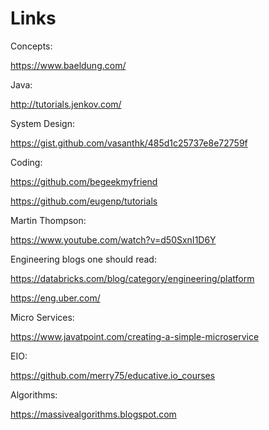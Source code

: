 # Links

Concepts:

https://www.baeldung.com/

Java:

http://tutorials.jenkov.com/


System Design:

https://gist.github.com/vasanthk/485d1c25737e8e72759f

Coding:

https://github.com/begeekmyfriend

https://github.com/eugenp/tutorials

Martin Thompson:

https://www.youtube.com/watch?v=d50SxnI1D6Y



Engineering blogs one should read:

https://databricks.com/blog/category/engineering/platform

https://eng.uber.com/


Micro Services:

https://www.javatpoint.com/creating-a-simple-microservice



EIO:

https://github.com/merry75/educative.io_courses


Algorithms:

https://massivealgorithms.blogspot.com

